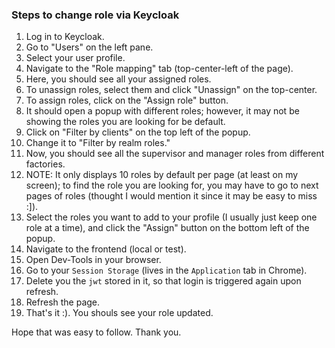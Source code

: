 ### Steps to change role via Keycloak



1. Log in to Keycloak.
2. Go to "Users" on the left pane.
3. Select your user profile. 
4. Navigate to the "Role mapping" tab (top-center-left of the page).
5. Here, you should see all your assigned roles.
6. To unassign roles, select them and click "Unassign" on the top-center.
7. To assign roles, click on the "Assign role" button.
8. It should open a popup with different roles; however, it may not be showing the roles you are looking for be default.
9. Click on "Filter by clients" on the top left of the popup.
10. Change it to "Filter by realm roles."
11. Now, you should see all the supervisor and manager roles from different factories.
12. NOTE: It only displays 10 roles by default per page (at least on my screen); to find the role you are looking for, you may have to go to next pages of roles (thought I would mention it since it may be easy to miss :]).
13. Select the roles you want to add to your profile (I usually just keep one role at a time), and click the "Assign" button on the bottom left of the popup.
14. Navigate to the frontend (local or test). 
15. Open Dev-Tools in your browser.
16. Go to your `Session Storage` (lives in the `Application` tab in Chrome).
17. Delete you the `jwt` stored in it, so that login is triggered again upon refresh.
18. Refresh the page.
19. That's it :). You shouls see your role updated.



Hope that was easy to follow. Thank you.



